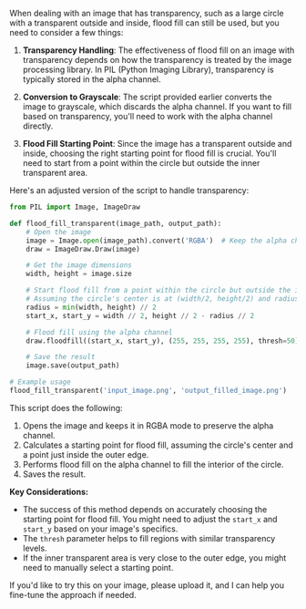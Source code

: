 When dealing with an image that has transparency, such as a large circle with a transparent outside and inside, flood fill can still be used, but you need to consider a few things:

1. **Transparency Handling**: The effectiveness of flood fill on an image with transparency depends on how the transparency is treated by the image processing library. In PIL (Python Imaging Library), transparency is typically stored in the alpha channel.

2. **Conversion to Grayscale**: The script provided earlier converts the image to grayscale, which discards the alpha channel. If you want to fill based on transparency, you'll need to work with the alpha channel directly.

3. **Flood Fill Starting Point**: Since the image has a transparent outside and inside, choosing the right starting point for flood fill is crucial. You'll need to start from a point within the circle but outside the inner transparent area.

Here's an adjusted version of the script to handle transparency:

```python
from PIL import Image, ImageDraw

def flood_fill_transparent(image_path, output_path):
    # Open the image
    image = Image.open(image_path).convert('RGBA')  # Keep the alpha channel
    draw = ImageDraw.Draw(image)

    # Get the image dimensions
    width, height = image.size

    # Start flood fill from a point within the circle but outside the inner transparent area
    # Assuming the circle's center is at (width/2, height/2) and radius is half the smaller dimension
    radius = min(width, height) // 2
    start_x, start_y = width // 2, height // 2 - radius // 2

    # Flood fill using the alpha channel
    draw.floodfill((start_x, start_y), (255, 255, 255, 255), thresh=50)

    # Save the result
    image.save(output_path)

# Example usage
flood_fill_transparent('input_image.png', 'output_filled_image.png')
```

This script does the following:

1. Opens the image and keeps it in RGBA mode to preserve the alpha channel.
2. Calculates a starting point for flood fill, assuming the circle's center and a point just inside the outer edge.
3. Performs flood fill on the alpha channel to fill the interior of the circle.
4. Saves the result.

**Key Considerations:**

- The success of this method depends on accurately choosing the starting point for flood fill. You might need to adjust the `start_x` and `start_y` based on your image's specifics.
- The `thresh` parameter helps to fill regions with similar transparency levels.
- If the inner transparent area is very close to the outer edge, you might need to manually select a starting point.

If you'd like to try this on your image, please upload it, and I can help you fine-tune the approach if needed.

